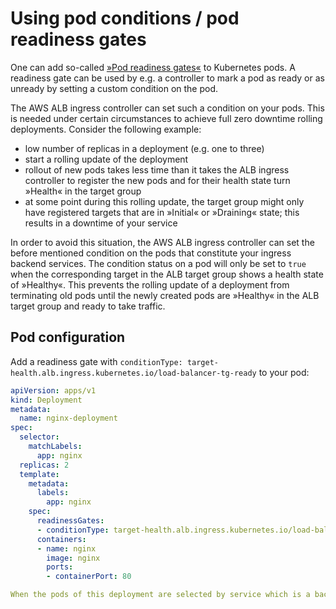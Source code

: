# Using pod conditions / pod readiness gates

One can add so-called [»Pod readiness gates«](https://kubernetes.io/docs/concepts/workloads/pods/pod-lifecycle/#pod-readiness-gate) to Kubernetes pods. A readiness gate can be used by e.g. a controller to mark a pod as ready or as unready by setting a custom condition on the pod.

The AWS ALB ingress controller can set such a condition on your pods. This is needed under certain circumstances to achieve full zero downtime rolling deployments. Consider the following example:
* low number of replicas in a deployment (e.g. one to three)
* start a rolling update of the deployment
* rollout of new pods takes less time than it takes the ALB ingress controller to register the new pods and for their health state turn »Health« in the target group
* at some point during this rolling update, the target group might only have registered targets that are in »Initial« or »Draining« state; this results in a downtime of your service

In order to avoid this situation, the AWS ALB ingress controller can set the before mentioned condition on the pods that constitute your ingress backend services. The condition status on a pod will only be set to `true` when the corresponding target in the ALB target group shows a health state of »Healthy«. This prevents the rolling update of a deployment from terminating old pods until the newly created pods are »Healthy« in the ALB target group and ready to take traffic.


## Pod configuration

Add a readiness gate with `conditionType: target-health.alb.ingress.kubernetes.io/load-balancer-tg-ready` to your pod:

```yaml
apiVersion: apps/v1
kind: Deployment
metadata:
  name: nginx-deployment
spec:
  selector:
    matchLabels:
      app: nginx
  replicas: 2
  template:
    metadata:
      labels:
        app: nginx
    spec:
      readinessGates:
      - conditionType: target-health.alb.ingress.kubernetes.io/load-balancer-tg-ready
      containers:
      - name: nginx
        image: nginx
        ports:
        - containerPort: 80

When the pods of this deployment are selected by service which is a backend for the ingress `nginx-ingress`, the ALB ingress controller will set the condition on the pods according to their health state in the ALB target group, making sure the pods do not appear as »Ready« in Kubernetes unless the corresponding target in the ALB target group is consider »Healthy«.
